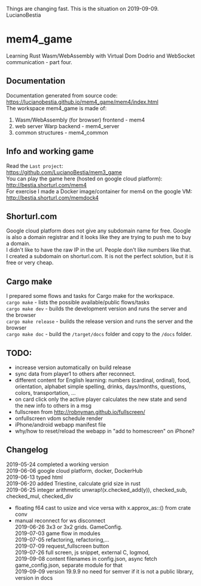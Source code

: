 Things are changing fast. This is the situation on 2019-09-09. LucianoBestia
# mem4_game
Learning Rust Wasm/WebAssembly with Virtual Dom Dodrio and WebSocket communication - part four.
## Documentation
Documentation generated from source code:  
https://lucianobestia.github.io/mem4_game/mem4/index.html  
The workspace mem4_game is made of:  
1. Wasm/WebAssembly  (for browser) frontend - mem4  
2. web server Warp backend - mem4_server  
3. common structures - mem4_common  
## Info and working game
Read the `Last project`:  
https://github.com/LucianoBestia/mem3_game  
You can play the game here (hosted on google cloud platform):  
http://bestia.shorturl.com/mem4  
For exercise I made a Docker image/container for mem4 on the google VM:  
http://bestia.shorturl.com/memdock4  
## Shorturl.com
Google cloud platform does not give any subdomain name for free. Google is also a domain registrar and it looks like they are trying to push me to buy a domain.  
I didn't like to have the raw IP in the url. People don't like numbers like that.  
I created a subdomain on shorturl.com. It is not the perfect solution, but it is free or very cheap.  
## Cargo make
I prepared some flows and tasks for Cargo make for the workspace.  
`cargo make` - lists the possible available/public flows/tasks  
`cargo make dev` - builds the development version and runs the server and the browser  
`cargo make release` - builds the release version and runs the server and the browser  
`cargo make doc` - build the `/target/docs` folder and copy to the `/docs` folder.  

## TODO:
- increase version automatically on build release
- sync data from player1 to others after reconnect.
- different content for English learning: numbers (cardinal, ordinal), food, orientation, alphabet simple spelling, drinks, days/months, questions, colors, transportation, ... 
- on card click only the active player calculates the new state and send the new info to others in a msg  
- fullscreen from http://robnyman.github.io/fullscreen/  
- onfullscreen vdom schedule render  
- iPhone/android webapp manifest file  
- why/how to reset/reload the webapp in "add to homescreen" on iPhone?  

## Changelog
2019-05-24 completed a working version  
2019-06-06 google cloud platform, docker, DockerHub  
2019-06-13 typed html  
2019-06-20 added Triestine, calculate grid size in rust  
2019-06-25 integer arithmetic unwrap!(x.checked_add(y)), checked_sub, checked_mul, checked_div  
- floating f64 cast to usize and vice versa with x.approx_as::<f64>() from crate conv  
- manual reconnect for ws disconnect  
2019-06-26 3x3 or 3x2 grids. GameConfig.  
2019-07-03 game flow in modules  
2019-07-05 refactoring, refactoring,...  
2019-07-09 request_fullscreen button  
2019-07-26 full screen, js snippet, external C, logmod,  
2019-09-08 content filenames in config.json, async fetch game_config.json, separate module for that  
2019-09-09 version 19.9.9 no need for semver if it is not a public library, version in docs  


